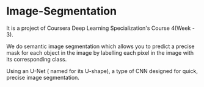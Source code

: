 # Image-Segmentation

It is a project of Coursera Deep Learning Specialization's Course 4(Week - 3).

We do semantic image segmentation which allows you to predict a precise mask for each object in the image by labelling each pixel in the image with its corresponding class.

Using an U-Net ( named for its U-shape), a type of CNN designed for quick, precise image segmentation.
